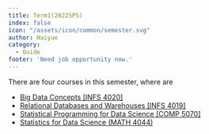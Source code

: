 ```yaml
---
title: Term1(2022SP5)
index: false
icon: "/assets/icon/common/semester.svg"
author: Haiyue
category:
  - Guide
footer: 'Need job opportunity now.'
---
```


There are four courses in this semester, where are
- [Big Data Concepts [INFS 4020]](./Big%20Data%20Concepts)
- [Relational Databases and Warehouses [INFS 4019]](./Relational%20Databases%20and%20Warehouses)
- [Statistical Programming for Data Science [COMP 5070]](./Statistical%20Programming%20for%20Data%20Science)
- [Statistics for Data Science (MATH 4044)](./Statistics%20for%20Data%20Science)

